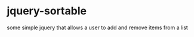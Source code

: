 jquery-sortable
===============

some simple jquery that allows a user to add and remove items from a list
